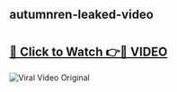 ## autumnren-leaked-video 

# <h2><a href="http://freeplayer.one?title=autumnren-leaked-video&ref=21J">🔗 Click to Watch 👉🔴 VIDEO</a></h2>

<a href="http://freeplayer.one?title=autumnren-leaked-video&ref=21J" rel="nofollow" data-target="animated-image.originalLink"><img src="https://i.ibb.co.com/xMMVF88/686577567.gif" alt="Viral Video Original" style="max-width: 100%; display: inline-block;" data-target="animated-image.originalImage"></a>

